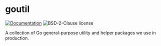 # goutil

[![Documentation](https://godoc.org/github.com/Vitality-South/goutil?status.svg)](https://godoc.org/github.com/Vitality-South/goutil) ![BSD-2-Clause license](https://img.shields.io/github/license/Vitality-South/goutil)

A collection of Go general-purpose utility and helper packages we use in production.
